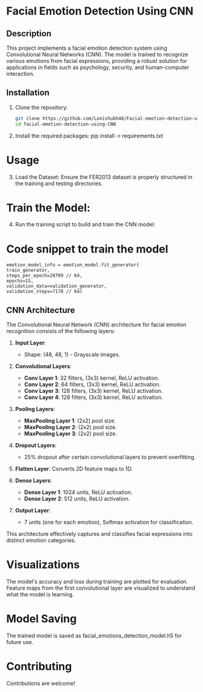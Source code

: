# Facial Emotion Detection Using CNN

## Description
This project implements a facial emotion detection system using Convolutional Neural Networks (CNN). The model is trained to recognize various emotions from facial expressions, providing a robust solution for applications in fields such as psychology, security, and human-computer interaction.

## Installation

1. Clone the repository:
   ```bash
   git clone https://github.com/Lonishubh48/Facial-emotion-detection-using-CNN
   cd facial-emotion-detection-using-CNN
2. Install the required packages:
pip install -r requirements.txt
# Usage
3. Load the Dataset: Ensure the FER2013 dataset is properly structured in the training and testing directories.

# Train the Model:
4. Run the training script to build and train the CNN model:
# Code snippet to train the model
    emotion_model_info = emotion_model.fit_generator(
    train_generator,
    steps_per_epoch=28709 // 64,
    epochs=15,
    validation_data=validation_generator,
    validation_steps=7178 // 64)

## CNN Architecture

The Convolutional Neural Network (CNN) architecture for facial emotion recognition consists of the following layers:

1. **Input Layer**: 
   - Shape: (48, 48, 1) - Grayscale images.

2. **Convolutional Layers**:
   - **Conv Layer 1**: 32 filters, (3x3) kernel, ReLU activation.
   - **Conv Layer 2**: 64 filters, (3x3) kernel, ReLU activation.
   - **Conv Layer 3**: 128 filters, (3x3) kernel, ReLU activation.
   - **Conv Layer 4**: 128 filters, (3x3) kernel, ReLU activation.

3. **Pooling Layers**:
   - **MaxPooling Layer 1**: (2x2) pool size.
   - **MaxPooling Layer 2**: (2x2) pool size.
   - **MaxPooling Layer 3**: (2x2) pool size.

4. **Dropout Layers**: 
   - 25% dropout after certain convolutional layers to prevent overfitting.

5. **Flatten Layer**: Converts 2D feature maps to 1D.

6. **Dense Layers**:
   - **Dense Layer 1**: 1024 units, ReLU activation.
   - **Dense Layer 2**: 512 units, ReLU activation.

7. **Output Layer**:
   - 7 units (one for each emotion), Softmax activation for classification.

This architecture effectively captures and classifies facial expressions into distinct emotion categories.


# Visualizations
The model's accuracy and loss during training are plotted for evaluation.
Feature maps from the first convolutional layer are visualized to understand what the model is learning.
# Model Saving
The trained model is saved as facial_emotions_detection_model.h5 for future use.

# Contributing
Contributions are welcome!

